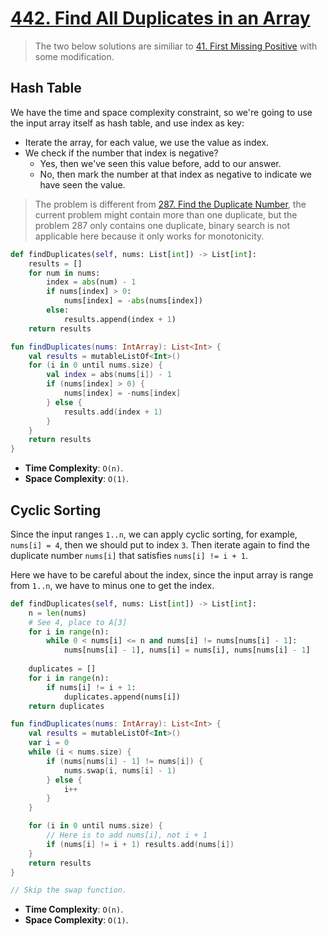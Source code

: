 # [442. Find All Duplicates in an Array](https://leetcode.com/problems/find-all-duplicates-in-an-array)

> The two below solutions are similiar to [41. First Missing Positive](../leetcode/41.first-missing-positive.md) with some modification.

## Hash Table
We have the time and space complexity constraint, so we're going to use the input array itself as hash table, and use index as key:
* Iterate the array, for each value, we use the value as index.
* We check if the number that index is negative?
    * Yes, then we've seen this value before, add to our answer.
    * No, then mark the number at that index as negative to indicate we have seen the value.

> The problem is different from [287. Find the Duplicate Number](../leetcode/287.find-the-duplicate-number.md), the current problem might contain more than one duplicate, but the problem 287 only contains one duplicate, binary search is not applicable here because it only works for monotonicity.

```python
def findDuplicates(self, nums: List[int]) -> List[int]:
    results = []
    for num in nums:
        index = abs(num) - 1
        if nums[index] > 0:
            nums[index] = -abs(nums[index])
        else:
            results.append(index + 1)
    return results
```

```kotlin
fun findDuplicates(nums: IntArray): List<Int> {
    val results = mutableListOf<Int>()
    for (i in 0 until nums.size) {
        val index = abs(nums[i]) - 1
        if (nums[index] > 0) {
            nums[index] = -nums[index]
        } else {
            results.add(index + 1)
        }
    }
    return results
}
```

* **Time Complexity**: `O(n)`.
* **Space Complexity**: `O(1)`.

## Cyclic Sorting
Since the input ranges `1..n`, we can apply cyclic sorting, for example, `nums[i] = 4`, then we should put to index `3`. Then iterate again to find the duplicate number `nums[i]` that satisfies `nums[i] != i + 1`.

Here we have to be careful about the index, since the input array is range from `1..n`, we have to minus one to get the index.

```python
def findDuplicates(self, nums: List[int]) -> List[int]:
    n = len(nums)
    # See 4, place to A[3]
    for i in range(n):
        while 0 < nums[i] <= n and nums[i] != nums[nums[i] - 1]:
            nums[nums[i] - 1], nums[i] = nums[i], nums[nums[i] - 1]
        
    duplicates = []
    for i in range(n):
        if nums[i] != i + 1:
            duplicates.append(nums[i])
    return duplicates
```

```kotlin
fun findDuplicates(nums: IntArray): List<Int> {
    val results = mutableListOf<Int>()
    var i = 0 
    while (i < nums.size) {
        if (nums[nums[i] - 1] != nums[i]) {
            nums.swap(i, nums[i] - 1)
        } else {
            i++
        }
    }

    for (i in 0 until nums.size) {
        // Here is to add nums[i], not i + 1
        if (nums[i] != i + 1) results.add(nums[i])
    }
    return results
}

// Skip the swap function.
```

* **Time Complexity**: `O(n)`.
* **Space Complexity**: `O(1)`.